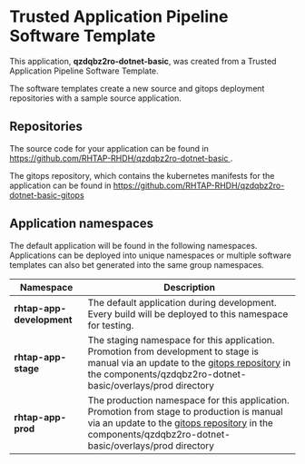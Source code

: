 # Trusted Application Pipeline Software Template

This application, **qzdqbz2ro-dotnet-basic**, was created from a Trusted Application Pipeline Software Template.

The software templates create a new source and gitops deployment repositories with a sample source application. 

## Repositories

The source code for your application can be found in [https://github.com/RHTAP-RHDH/qzdqbz2ro-dotnet-basic ](https://github.com/RHTAP-RHDH/qzdqbz2ro-dotnet-basic ).
 
The gitops repository, which contains the kubernetes manifests for the application can be found in 
[https://github.com/RHTAP-RHDH/qzdqbz2ro-dotnet-basic-gitops ](https://github.com/RHTAP-RHDH/qzdqbz2ro-dotnet-basic-gitops ) 

## Application namespaces 

The default application will be found in the following namespaces. Applications can be deployed into unique namespaces or multiple software templates can also bet generated into the same group namespaces.  

|  Namespace   |  Description   |  
| -------- | -------- |   
| **rhtap-app-development** | The default application during development. Every build will be deployed to this namespace for testing. | 
| **rhtap-app-stage** | The staging namespace for this application. Promotion from development to stage is manual via an update to the [gitops repository](https://github.com/RHTAP-RHDH/qzdqbz2ro-dotnet-basic-gitops ) in the components/qzdqbz2ro-dotnet-basic/overlays/prod directory |  
| **rhtap-app-prod** | The production namespace for this application. Promotion from stage to production is manual via an update to the [gitops repository](https://github.com/RHTAP-RHDH/qzdqbz2ro-dotnet-basic-gitops ) in the components/qzdqbz2ro-dotnet-basic/overlays/prod directory | 